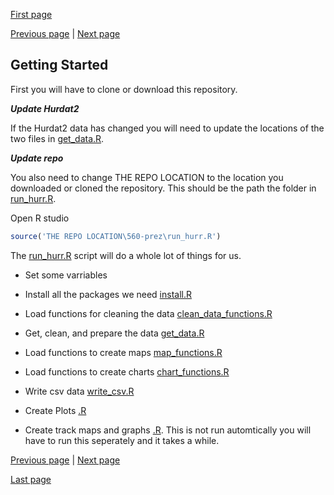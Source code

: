 [First page](1st.md)

[Previous page](start.md) | [Next page](3rd.md)
## Getting Started

First you will have to clone or download this repository.


***Update Hurdat2***

If the Hurdat2 data has changed you will need to update the locations of the two files in [get_data.R](get_data.R#L7-L8).  


***Update repo***

You also need to change THE REPO LOCATION to the location you downloaded or cloned the repository.  This should be the path the folder in [run_hurr.R](run_hurr.R#L1).  

Open R studio

```R
source('THE REPO LOCATION\560-prez\run_hurr.R')
```
The [run_hurr.R](run_hurr.R) script will do a whole lot of things for us.
- Set some varriables
- Install all the packages we need [install.R](install.R)
- Load functions for cleaning the data [clean_data_functions.R](clean_data_functions.R)
- Get, clean, and prepare the data [get_data.R](get_data.R)
- Load functions to create maps [map_functions.R](map_functions.R)
- Load functions to create charts [chart_functions.R](chart_functions.R)
- Write csv data [write_csv.R](write_csv.R)
- Create Plots [.R](.R)

- Create track maps and graphs [.R](.R).  This is not run automtically you will have to run this seperately and it takes a while. 


[Previous page](start.md) | [Next page](3rd.md)

[Last page](last.md)
